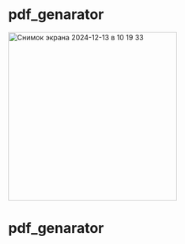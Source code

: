 # pdf_genarator
<img width="341" alt="Снимок экрана 2024-12-13 в 10 19 33" src="https://github.com/user-attachments/assets/902ed973-aea1-4d50-a943-ec0b4cae126c" />


# pdf_genarator
